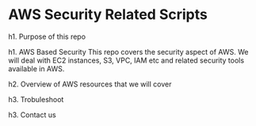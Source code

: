 # AWS Security Related Scripts

h1. Purpose of this repo


h1. AWS Based Security
This repo covers the security aspect of AWS. We will deal with EC2 instances,
S3, VPC, IAM etc and related security tools available in AWS.

h2. Overview of AWS resources that we will cover




h3. Trobuleshoot

h3. Contact us
